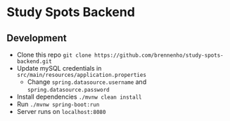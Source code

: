 # Study Spots Backend

## Development

- Clone this repo `git clone https://github.com/brennenho/study-spots-backend.git`
- Update mySQL credentials in `src/main/resources/application.properties`
  - Change `spring.datasource.username` and `spring.datasource.password`
- Install dependencies `./mvnw clean install`
- Run `./mvnw spring-boot:run`
- Server runs on `localhost:8080`

